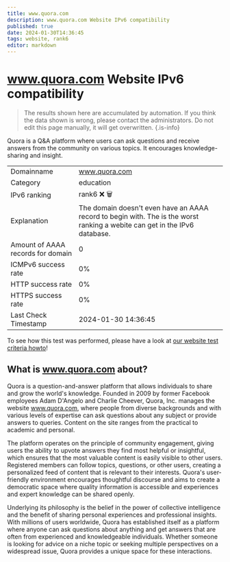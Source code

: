 ```yaml
---
title: www.quora.com
description: www.quora.com Website IPv6 compatibility
published: true
date: 2024-01-30T14:36:45
tags: website, rank6
editor: markdown
---
```


# www.quora.com Website IPv6 compatibility

> The results shown here are accumulated by automation. If you think the data shown is wrong, please contact the administrators. 
> Do not edit this page manually, it will get overwritten.
{.is-info}

Quora is a Q&A platform where users can ask questions and receive answers from the community on various topics. It encourages knowledge-sharing and insight.


|   |   |
| - | - |
| Domainname | www.quora.com
| Category | education |
| IPv6 ranking | rank6 :x: :wastebasket: |
| Explanation | The domain doesn't even have an AAAA record to begin with. The is the worst ranking a webite can get in the IPv6 database. |
| Amount of AAAA records for domain | 0 |
| ICMPv6 success rate | 0%|
| HTTP success rate | 0% |
| HTTPS success rate | 0% |
| Last Check Timestamp | 2024-01-30 14:36:45 |

To see how this test was performed, please have a look at [our website test criteria howto](/howto/testcriteria/website)!


## What is www.quora.com about?
Quora is a question-and-answer platform that allows individuals to share and grow the world's knowledge. Founded in 2009 by former Facebook employees Adam D'Angelo and Charlie Cheever, Quora, Inc. manages the website www.quora.com, where people from diverse backgrounds and with various levels of expertise can ask questions about any subject or provide answers to queries. Content on the site ranges from the practical to academic and personal.

The platform operates on the principle of community engagement, giving users the ability to upvote answers they find most helpful or insightful, which ensures that the most valuable content is easily visible to other users. Registered members can follow topics, questions, or other users, creating a personalized feed of content that is relevant to their interests. Quora's user-friendly environment encourages thoughtful discourse and aims to create a democratic space where quality information is accessible and experiences and expert knowledge can be shared openly.

Underlying its philosophy is the belief in the power of collective intelligence and the benefit of sharing personal experiences and professional insights. With millions of users worldwide, Quora has established itself as a platform where anyone can ask questions about anything and get answers that are often from experienced and knowledgeable individuals. Whether someone is looking for advice on a niche topic or seeking multiple perspectives on a widespread issue, Quora provides a unique space for these interactions.


